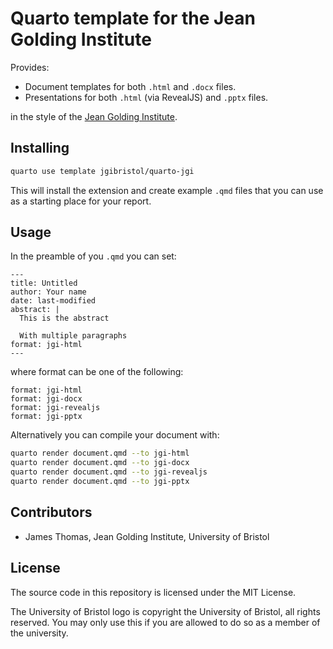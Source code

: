 # Quarto template for the Jean Golding Institute

Provides:

- Document templates for both `.html` and `.docx` files.
- Presentations for both `.html` (via RevealJS) and `.pptx` files.

in the style of the [Jean Golding Institute](https://www.bristol.ac.uk/golding/).

## Installing

```bash
quarto use template jgibristol/quarto-jgi
```

This will install the extension and create example `.qmd` files that you can use as a starting place for your report.

## Usage

In the preamble of you `.qmd` you can set:

```
---
title: Untitled
author: Your name
date: last-modified
abstract: |
  This is the abstract

  With multiple paragraphs
format: jgi-html
---
```

where format can be one of the following:

```
format: jgi-html
format: jgi-docx
format: jgi-revealjs
format: jgi-pptx
```

Alternatively you can compile your document with:

```bash
quarto render document.qmd --to jgi-html
quarto render document.qmd --to jgi-docx
quarto render document.qmd --to jgi-revealjs
quarto render document.qmd --to jgi-pptx
```

## Contributors

- James Thomas, Jean Golding Institute, University of Bristol

## License

The source code in this repository is licensed under the MIT License.

The University of Bristol logo is copyright the University of Bristol, all rights reserved. You may only use this if you are allowed to do so as a member of the university.
